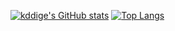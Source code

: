 [![kddige's GitHub stats](https://github-readme-stats.vercel.app/api?username=kddige)](https://github.com/anuraghazra/github-readme-stats)
[![Top Langs](https://github-readme-stats.vercel.app/api/top-langs/?username=kddige)](https://github.com/anuraghazra/github-readme-stats)
